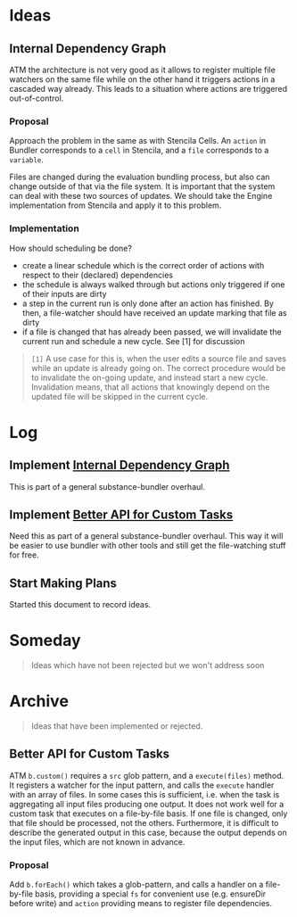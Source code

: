 # Ideas

## Internal Dependency Graph
<a name="internal-dependency-graph"></a>

ATM the architecture is not very good as it allows
to register multiple file watchers on the same file
while on the other hand it triggers actions in a cascaded
way already. This leads to a situation where actions
are triggered out-of-control.

### Proposal

Approach the problem in the same as with Stencila Cells.
An `action` in Bundler corresponds to a `cell` in Stencila,
and a `file` corresponds to a `variable`.

Files are changed during the evaluation bundling
process, but also can change outside of that via the
file system. It is important that the system can deal
with these two sources of updates. We should take
the Engine implementation from Stencila and apply
it to this problem.

### Implementation

How should scheduling be done?

- create a linear schedule
  which is the correct order of actions
  with respect to their (declared) dependencies
- the schedule is always walked through
  but actions only triggered if one of their inputs
  are dirty
- a step in the current run is only done after an action
  has finished. By then, a file-watcher should have
  received an update marking that file as dirty
- if a file is changed that has already been passed,
  we will invalidate the current run and schedule a
  new cycle. See [1] for discussion


> `[1]` A use case for this is, when the user
  edits a source file and saves while an update
  is already going on.
  The correct procedure would be to invalidate
  the on-going update, and instead start a new cycle.
  Invalidation means, that all actions that knowingly
  depend on the updated file will be skipped in the current
  cycle.

# Log

## Implement [Internal Dependency Graph](#internal-dependency-graph)

This is part of a general substance-bundler overhaul.

## Implement [Better API for Custom Tasks](#better-custom-api)

Need this as part of a general substance-bundler overhaul.
This way it will be easier to use bundler with other tools
and still get the file-watching stuff for free.

## Start Making Plans

Started this document to record ideas.

# Someday

> Ideas which have not been rejected
  but we won't address soon

# Archive

> Ideas that have been implemented or rejected.

## Better API for Custom Tasks
<a name="better-custom-api"></a>

ATM `b.custom()` requires a `src` glob pattern,
and a `execute(files)` method. It registers a watcher
for the input pattern, and calls the `execute` handler
with an array of files.
In some cases this is sufficient, i.e. when the task
is aggregating all input files producing one output.
It does not work well for a custom task that executes
on a file-by-file basis. If one file is changed, only that
file should be processed, not the others.
Furthermore, it is difficult to describe the
generated output in this case, because the output depends
on the input files, which are not known in advance.

### Proposal

Add `b.forEach()` which takes a glob-pattern, and calls
a handler on a file-by-file basis, providing a special `fs`
for convenient use (e.g. ensureDir before write) and `action`
providing means to register file dependencies.
